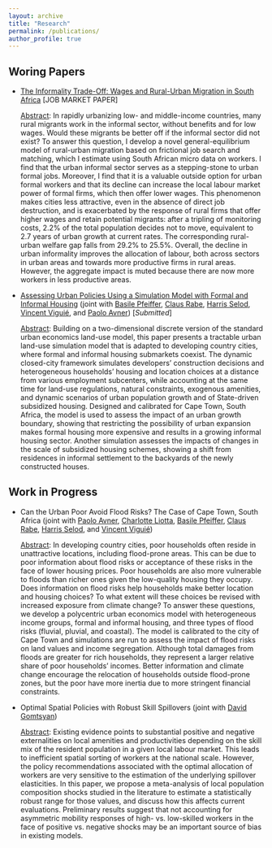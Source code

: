 ```yaml
---
layout: archive
title: "Research"
permalink: /publications/
author_profile: true
---
```



## Woring Papers

- [The Informality Trade-Off: Wages and Rural-Urban Migration in South Africa](https://tlmonnier.github.io/files/Monnier_JMP.pdf) \[JOB MARKET PAPER\]

	<u>Abstract</u>: In rapidly urbanizing low- and middle-income countries, many rural migrants work in the informal sector, without benefits and for low wages. Would these migrants be better off if the informal sector did not exist? To answer this question, I develop a novel general-equilibrium model of rural-urban migration based on frictional job search and matching, which I estimate using South African micro data on workers. I find that the urban informal sector serves as a stepping-stone to urban formal jobs. Moreover, I find that it is a valuable outside option for urban formal workers and that its decline can increase the local labour market power of formal firms, which then offer lower wages. This phenomenon makes cities less attractive, even in the absence of direct job destruction, and is exacerbated by the response of rural firms that offer higher wages and retain potential migrants: after a tripling of monitoring costs, 2.2% of the total population decides not to move, equivalent to 2.7 years of urban growth at current rates. The corresponding rural-urban welfare gap falls from 29.2% to 25.5%. Overall, the decline in urban informality improves the allocation of labour, both across sectors in urban areas and towards more productive firms in rural areas. However, the aggregate impact is muted because there are now more workers in less productive areas.

- [Assessing Urban Policies Using a Simulation Model with Formal and Informal Housing](https://tlmonnier.github.io/files/Pfeiffer_CoCT.pdf) (joint with [Basile Pfeiffer](https://www.linkedin.com/in/basile-pfeiffer-3a630986?originalSubdomain=fr), [Claus Rabe](https://www.linkedin.com/in/claus-rabe-ba099119/?originalSubdomain=za), [Harris Selod](https://sites.google.com/site/hselod/), [Vincent Viguié](https://www.vincentviguie.com/), and [Paolo Avner](https://blogs.worldbank.org/team/paolo-avner)) \[*Submitted*\]

	<u>Abstract</u>: Building on a two-dimensional discrete version of the standard urban economics land-use model, this paper presents a tractable urban land-use simulation model that is adapted to developing country cities, where formal and informal housing submarkets coexist. The dynamic closed-city framework simulates developers’ construction decisions and heterogeneous households’ housing and location choices at a distance from various employment subcenters, while accounting at the same time for land-use regulations, natural constraints, exogenous amenities, and dynamic scenarios of urban population growth and of State-driven subsidized housing. Designed and calibrated for Cape Town, South Africa, the model is used to assess the impact of an urban growth boundary, showing that restricting the possibility of urban expansion makes formal housing more expensive and results in a growing informal housing sector. Another simulation assesses the impacts of changes in the scale of subsidized housing schemes, showing a shift from residences in informal settlement to the backyards of the newly constructed houses.


## Work in Progress

- Can the Urban Poor Avoid Flood Risks? The Case of Cape Town, South Africa (joint with [Paolo Avner](https://blogs.worldbank.org/team/paolo-avner), [Charlotte Liotta](https://www.centre-cired.fr/charlotte-liotta/), [Basile Pfeiffer](https://www.linkedin.com/in/basile-pfeiffer-3a630986?originalSubdomain=fr), [Claus Rabe](https://www.linkedin.com/in/claus-rabe-ba099119/?originalSubdomain=za), [Harris Selod](https://sites.google.com/site/hselod/), and [Vincent Viguié](https://www.vincentviguie.com/))

	<u>Abstract</u>: In developing country cities, poor households often reside in unattractive locations, including flood-prone areas. This can be due to poor information about flood risks or acceptance of these risks in the face of lower housing prices. Poor households are also more vulnerable to floods than richer ones given the low-quality housing they occupy. Does information on flood risks help households make better location and housing choices? To what extent will these choices be revised with increased exposure from climate change? To answer these questions, we develop a polycentric urban economics model with heterogeneous income groups, formal and informal housing, and three types of flood risks (fluvial, pluvial, and coastal). The model is calibrated to the city of Cape Town and simulations are run to assess the impact of flood risks on land values and income segregation. Although total damages from floods are greater for rich households, they represent a larger relative share of poor households’ incomes. Better information and climate change encourage the relocation of households outside flood-prone zones, but the poor have more inertia due to more stringent financial constraints.

- Optimal Spatial Policies with Robust Skill Spillovers (joint with [David Gomtsyan](https://dgomtsyan.weebly.com/))

	<u>Abstract</u>: Existing evidence points to substantial positive and negative externalities on local amenities and productivities depending on the skill mix of the resident population in a given local labour market. This leads to inefficient spatial sorting of workers at the national scale. However, the policy recommendations associated with the optimal allocation of workers are very sensitive to the estimation of the underlying spillover elasticities. In this paper, we propose a meta-analysis of local population composition shocks studied in the literature to estimate a statistically robust range for those values, and discuss how this affects current evaluations. Preliminary results suggest that not accounting for asymmetric mobility responses of high- vs. low-skilled workers in the face of positive vs. negative shocks may be an important source of bias in existing models.